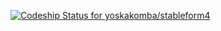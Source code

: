 [ ![Codeship Status for yoskakomba/stableform4](https://codeship.com/projects/002c46c0-cd53-0133-d50a-0a7140f73a08/status?branch=master)](https://codeship.com/projects/140534)